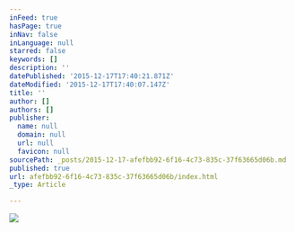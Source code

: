 ```yaml
---
inFeed: true
hasPage: true
inNav: false
inLanguage: null
starred: false
keywords: []
description: ''
datePublished: '2015-12-17T17:40:21.871Z'
dateModified: '2015-12-17T17:40:07.147Z'
title: ''
author: []
authors: []
publisher:
  name: null
  domain: null
  url: null
  favicon: null
sourcePath: _posts/2015-12-17-afefbb92-6f16-4c73-835c-37f63665d06b.md
published: true
url: afefbb92-6f16-4c73-835c-37f63665d06b/index.html
_type: Article

---
```

![](https://the-grid-user-content.s3-us-west-2.amazonaws.com/1c1b681b-4556-439e-a4c9-360efd8a0a75.jpg)